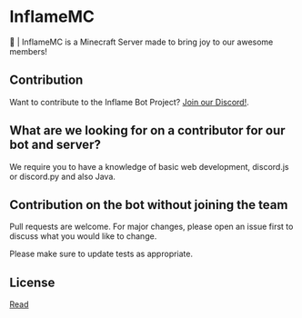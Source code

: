 # InflameMC

 :bookmark_tabs: | InflameMC is a Minecraft Server made to bring joy to our awesome members!

## Contribution

Want to contribute to the Inflame Bot Project? [Join our Discord!](https://discord.gg/mxtYqyH).

## What are we looking for on a contributor for our bot and server?
We require you to have a knowledge of basic web development, discord.js or discord.py and also Java. 

## Contribution on the bot without joining the team
Pull requests are welcome. For major changes, please open an issue first to discuss what you would like to change.

Please make sure to update tests as appropriate.

## License
[Read](https://github.com/Tqcoz/bot-inflame/LICENSE)
